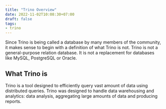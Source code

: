 ```yaml
---
title: "Trino Overview"
date: 2022-11-02T10:08:30+07:00
draft: false
tags:
- trino
---
```


Since Trino is being called a database by many members of the community, it makes sense to begin with a definition of what Trino is not. Trino is not a general-purpose relation database. It is not a replacement for databases like MySQL, PostgreSQL or Oracle. 

## What Trino is

Trino is a tool designed to efficiently query vast amount of data using distributed queries. Trino was designed to handle data warehousing and analytics: data analysis, aggregating large amounts of data and producing reports.


